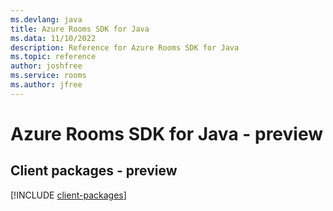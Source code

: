 ```yaml
---
ms.devlang: java
title: Azure Rooms SDK for Java
ms.data: 11/10/2022
description: Reference for Azure Rooms SDK for Java
ms.topic: reference
author: joshfree
ms.service: rooms
ms.author: jfree
---
```

# Azure Rooms SDK for Java - preview

## Client packages - preview
[!INCLUDE [client-packages](rooms-client-index.md)]